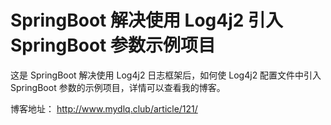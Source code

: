 # SpringBoot 解决使用 Log4j2 引入 SpringBoot 参数示例项目

这是 SpringBoot 解决使用 Log4j2 日志框架后，如何使 Log4j2 配置文件中引入 SpringBoot 参数的示例项目，详情可以查看我的博客。

博客地址： http://www.mydlq.club/article/121/